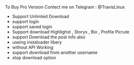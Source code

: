 To Buy Pro Version Contect me on Telegram : @TravisLinux
- Support Unlimted Download 
- support login 
- support saved login 
- Support download Highlighst , Storys , Bio , Profile Picrute
- support Download the post info also
- useing instaloader libery 
- without API Working 
- support download from another username 
- stop download option 